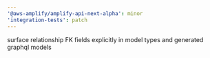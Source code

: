 ```yaml
---
'@aws-amplify/amplify-api-next-alpha': minor
'integration-tests': patch
---
```


surface relationship FK fields explicitly in model types and generated graphql models
